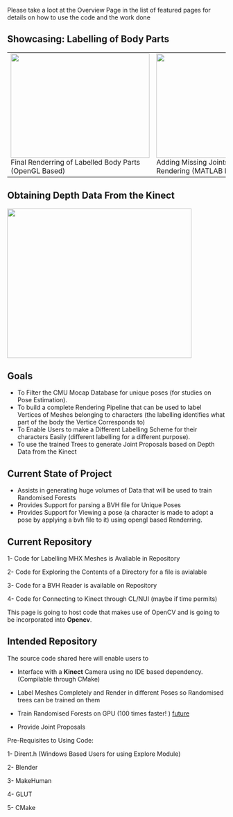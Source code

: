 Please take a loot at the Overview Page in the list of featured pages for details on how to use the code and the work done

## Showcasing: Labelling of Body Parts ##
<table>
<tr>
<td>
<img width='320' height='240' src='http://opencv-kinect.googlecode.com/svn/wiki/Images/FinalLabelling.jpg' />
Final Renderring of Labelled Body Parts (OpenGL Based)<br>
</td>
<td><img width='320' height='240' src='http://opencv-kinect.googlecode.com/svn/wiki/Images/JointAdditions.jpg' />
Adding Missing Joints From First Rendering (MATLAB Based)<br>
</td>
<td>
<img width='320' height='240' src='http://opencv-kinect.googlecode.com/svn/wiki/Images/FirstRendering.jpg' />
First Renderring of Labelled Body Parts (MATLAB Based)<br>
</td>
</tr>
</table>

## Obtaining Depth Data From the Kinect ##
<a href='http://www.youtube.com/watch?feature=player_embedded&v=ryqCsjIXI34' target='_blank'><img src='http://img.youtube.com/vi/ryqCsjIXI34/0.jpg' width='425' height=344 /></a>

## Goals ##
  * To Filter the CMU Mocap Database for unique poses (for studies on Pose Estimation).
  * To build a complete Rendering Pipeline that can be used to label Vertices of Meshes belonging to characters (the labelling identifies what part of the body the Vertice Corresponds to)
  * To Enable Users to make a Different Labelling Scheme for their characters Easily (different labelling for a different purpose).
  * To use the trained Trees to generate Joint Proposals based on Depth Data from the Kinect

## Current State of Project ##
  * Assists in generating huge volumes of Data that will be used to train Randomised Forests
  * Provides Support for parsing a BVH file for Unique Poses
  * Provides Support for Viewing a pose (a character is made to adopt a pose by applying a bvh file to it) using opengl based Renderring.


## Current Repository ##

1- Code for Labelling MHX Meshes is Avaliable in Repository

2- Code for Exploring the Contents of a Directory for a file is avialable

3- Code for a BVH Reader is available on Repository

4- Code for Connecting to Kinect through CL/NUI (maybe if time permits)

This page is going to host code that makes use of OpenCV and is going to be incorporated into **Opencv**.
## Intended Repository ##
The source code shared here will enable users to
  * Interface with a **Kinect** Camera using no IDE based dependency. (Compilable through CMake)
  * Label Meshes Completely and Render in different Poses so Randomised trees can be trained on them

  * Train Randomised Forests on GPU (100 times faster! ) [future](future.md)
  * Provide Joint Proposals




Pre-Requisites to Using Code:

1- Dirent.h (Windows Based Users for using Explore Module)

2- Blender

3- MakeHuman

4- GLUT

5- CMake